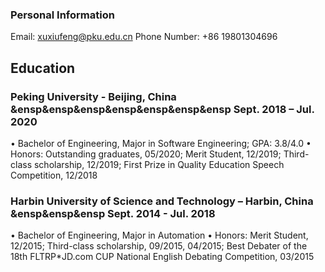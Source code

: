 ### Personal Information

Email: xuxiufeng@pku.edu.cn      Phone Number: +86 19801304696

## Education

### Peking University - Beijing, China &ensp&ensp&ensp&ensp&ensp&ensp&ensp Sept. 2018 – Jul. 2020
• Bachelor of Engineering, Major in Software Engineering; GPA: 3.8/4.0
• Honors: Outstanding graduates, 05/2020; Merit Student, 12/2019; Third-class scholarship, 12/2019; First Prize in Quality Education Speech Competition, 12/2018
### Harbin University of Science and Technology – Harbin, China  &ensp&ensp&ensp   Sept. 2014 - Jul. 2018 
• Bachelor of Engineering, Major in Automation
• Honors: Merit Student, 12/2015; Third-class scholarship, 09/2015, 04/2015; Best Debater of the 18th FLTRP*JD.com CUP National English Debating Competition, 03/2015


